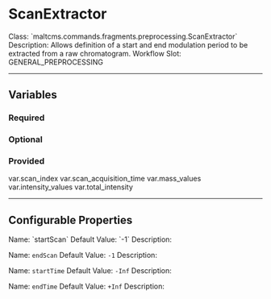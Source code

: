 <h1>ScanExtractor</h1>
Class: `maltcms.commands.fragments.preprocessing.ScanExtractor`
Description: Allows definition of a start and end modulation period to be extracted from a raw chromatogram.
Workflow Slot: GENERAL_PREPROCESSING

---

<h2>Variables</h2>
<h3>Required</h3>

<h3>Optional</h3>

<h3>Provided</h3>
	var.scan_index
	var.scan_acquisition_time
	var.mass_values
	var.intensity_values
	var.total_intensity


---

<h2>Configurable Properties</h2>
Name: `startScan`
Default Value: `-1`
Description: 

Name: `endScan`
Default Value: `-1`
Description: 

Name: `startTime`
Default Value: `-Inf`
Description: 

Name: `endTime`
Default Value: `+Inf`
Description: 


